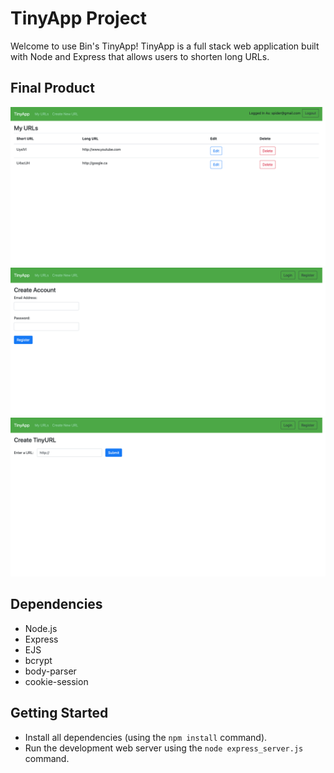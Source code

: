 # TinyApp Project

Welcome to use Bin's TinyApp!
TinyApp is a full stack web application built with Node and Express that allows users to shorten long URLs.
## Final Product

!["Screenshot of URLs page"](https://github.com/ssspiderzzz/tinyApp/blob/master/docs/urls-page.png)
!["Screenshot of register page"](https://github.com/ssspiderzzz/tinyApp/blob/master/docs/register-page.png)
!["Screenshot of creating URL page"](https://github.com/ssspiderzzz/tinyApp/blob/master/docs/create%20urls-page.png)

## Dependencies

- Node.js
- Express
- EJS
- bcrypt
- body-parser
- cookie-session

## Getting Started

- Install all dependencies (using the `npm install` command).
- Run the development web server using the `node express_server.js` command.